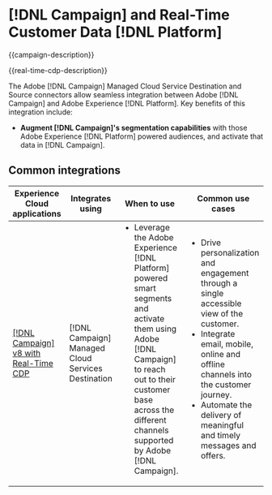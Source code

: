 ---
---

# [!DNL Campaign] and Real-Time Customer Data [!DNL Platform] 

{{campaign-description}}

{{real-time-cdp-description}}

The Adobe [!DNL Campaign] Managed Cloud Service Destination and Source connectors allow seamless integration between Adobe [!DNL Campaign] and Adobe Experience [!DNL Platform]. Key benefits of this integration include:

+ **Augment [!DNL Campaign]'s segmentation capabilities** with those Adobe Experience [!DNL Platform] powered audiences, and activate that data in [!DNL Campaign].

## Common integrations

<table>
    <thead>
        <tr>
            <th>Experience Cloud applications</th>
            <th>Integrates using</th>
            <th>When to use</th>
            <th>Common use cases</th>
        </tr>
    </thead>
    <tbody>
        <tr>
            <td><a href="../../integrations/tutorials/campaign-rtcdp/campaign-v8-real-time-cdp.md" target="_blank" rel="noreferrer">[!DNL Campaign] v8 with Real-Time CDP</a></td>
            <td>[!DNL Campaign] Managed Cloud Services Destination</td>
            <td>
                <ul style="margin-top: 0;">
                    <li>Leverage the Adobe Experience [!DNL Platform] powered smart segments and activate them using Adobe [!DNL Campaign] to reach out to their customer base across the different channels supported by Adobe [!DNL Campaign].</li>
                </ul>
            </td>
            <td>
              <ul style="margin-top: 0;">
                <li>Drive personalization and engagement through a single accessible view of the customer.</li>
                <li>Integrate email, mobile, online and offline channels into the customer journey.</li>
                <li>Automate the delivery of meaningful and timely messages and offers.</li>
               <ul style="margin-top: 0;">
            </td>
        </tr>              
    </tbody>          
</table>
